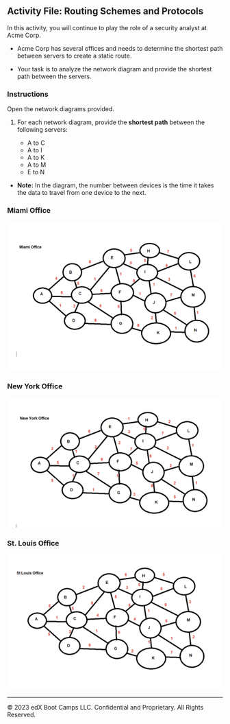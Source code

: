 ## Activity File: Routing Schemes and Protocols

In this activity, you will continue to play the role of a security analyst at Acme Corp.

- Acme Corp has several offices and needs to determine the shortest path between servers to create a static route.

- Your task is to analyze the network diagram and provide the shortest path between the servers.

### Instructions
   
Open the network diagrams provided.

1. For each network diagram, provide the **shortest path** between the following servers:

    - A to C
    - A to I
    - A to K
    - A to M
    - E to N

  - **Note:** In the diagram, the number between devices is the time it takes the data to travel from one device to the next.

  ### Miami Office
  ![](../../../Images/miami_office.png)


  ### New York Office
  ![](../../../Images/new_york_office.png)


  ### St. Louis Office
  ![](../../../Images/st_louis_office.png)
  



  ---
  © 2023 edX Boot Camps LLC. Confidential and Proprietary. All Rights Reserved.